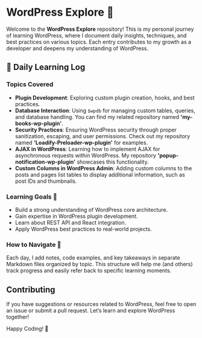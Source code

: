 # WordPress Explore 📘

Welcome to the **WordPress Explore** repository! This is my personal journey of learning WordPress, where I document daily insights, techniques, and best practices on various topics. Each entry contributes to my growth as a developer and deepens my understanding of WordPress.

## 📅 Daily Learning Log

### Topics Covered
- **Plugin Development**: Exploring custom plugin creation, hooks, and best practices.
- **Database Interaction**: Using `$wpdb` for managing custom tables, queries, and database handling. You can find my related repository named **'my-books-wp-plugin'**.
- **Security Practices**: Ensuring WordPress security through proper sanitization, escaping, and user permissions. Check out my repository named **'Loadify-Preloader-wp-plugin'** for examples.
- **AJAX in WordPress**: Learning how to implement AJAX for asynchronous requests within WordPress. My repository **'popup-notification-wp-plugin'** showcases this functionality.
- **Custom Columns in WordPress Admin**: Adding custom columns to the posts and pages list tables to display additional information, such as post IDs and thumbnails.

### Learning Goals 🎯
- Build a strong understanding of WordPress core architecture.
- Gain expertise in WordPress plugin development.
- Learn about REST API and React integration.
- Apply WordPress best practices to real-world projects.

### How to Navigate 🧭
Each day, I add notes, code examples, and key takeaways in separate Markdown files organized by topic. This structure will help me (and others) track progress and easily refer back to specific learning moments.

## Contributing
If you have suggestions or resources related to WordPress, feel free to open an issue or submit a pull request. Let’s learn and explore WordPress together!

Happy Coding! 🚀
